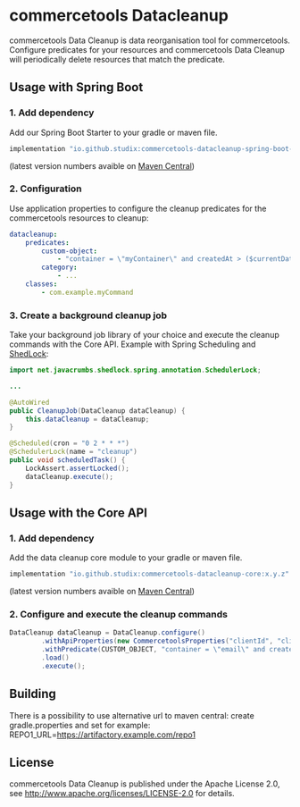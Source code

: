 # commercetools Datacleanup

commercetools Data Cleanup is data reorganisation tool for commercetools. Configure predicates for your resources and commercetools Data Cleanup will periodically delete resources that match the predicate.

## Usage with Spring Boot

### 1. Add dependency

Add our Spring Boot Starter to your gradle or maven file.
```groovy
implementation "io.github.studix:commercetools-datacleanup-spring-boot-starter:x.y.z"
```
(latest version numbers avaible on [Maven Central](https://central.sonatype.com/search?namespace=io.github.studix&name=commercetools-datacleanup-spring-boot-starter))
### 2. Configuration

Use application properties to configure the cleanup predicates for the commercetools resources to cleanup:

```yaml
datacleanup:
    predicates:
        custom-object:
            - "container = \"myContainer\" and createdAt > ($currentDate - 6M)"
        category:
            - ...
    classes:
        - com.example.myCommand

```

### 3. Create a background cleanup job

Take your background job library of your choice and execute the cleanup commands with the Core API.
Example with Spring Scheduling and [ShedLock](https://github.com/lukas-krecan/ShedLock):

```java
import net.javacrumbs.shedlock.spring.annotation.SchedulerLock;

...

@AutoWired
public CleanupJob(DataCleanup dataCleanup) {
    this.dataCleanup = dataCleanup;
}

@Scheduled(cron = "0 2 * * *")
@SchedulerLock(name = "cleanup")
public void scheduledTask() {
    LockAssert.assertLocked();
    dataCleanup.execute();
}
```

## Usage with the Core API

### 1. Add dependency

Add the data cleanup core module to your gradle or maven file.
```groovy
implementation "io.github.studix:commercetools-datacleanup-core:x.y.z"
```
(latest version numbers avaible on [Maven Central](https://central.sonatype.com/search?namespace=io.github.studix&name=commercetools-datacleanup-core))

### 2. Configure and execute the cleanup commands

```java
DataCleanup dataCleanup = DataCleanup.configure()
        .withApiProperties(new CommercetoolsProperties("clientId", "clientSecret", "apiUrl", "authUrl", "projectKey"))
        .withPredicate(CUSTOM_OBJECT, "container = \"email\" and createdAt > \"2024 - 08 - 28T08:25:59.157Z\"")
        .load()
        .execute();
```

## Building

There is a possibility to use alternative url to maven central:
create gradle.properties and set for example:
REPO1_URL=https://artifactory.example.com/repo1

## License

commercetools Data Cleanup is published under the Apache License 2.0, see http://www.apache.org/licenses/LICENSE-2.0 for details.
